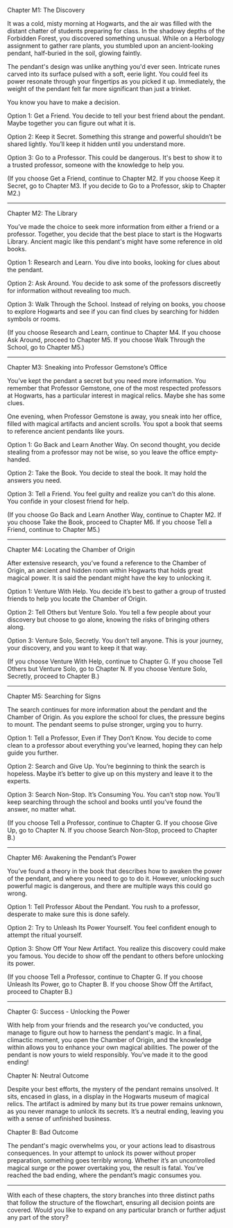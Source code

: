 Chapter M1: The Discovery

It was a cold, misty morning at Hogwarts, and the air was filled with the distant chatter of students preparing for class. In the shadowy depths of the Forbidden Forest, you discovered something unusual. While on a Herbology assignment to gather rare plants, you stumbled upon an ancient-looking pendant, half-buried in the soil, glowing faintly.

The pendant's design was unlike anything you'd ever seen. Intricate runes carved into its surface pulsed with a soft, eerie light. You could feel its power resonate through your fingertips as you picked it up. Immediately, the weight of the pendant felt far more significant than just a trinket.

You know you have to make a decision.

Option 1: Get a Friend.
You decide to tell your best friend about the pendant. Maybe together you can figure out what it is.

Option 2: Keep it Secret.
Something this strange and powerful shouldn’t be shared lightly. You’ll keep it hidden until you understand more.

Option 3: Go to a Professor.
This could be dangerous. It's best to show it to a trusted professor, someone with the knowledge to help you.

(If you choose Get a Friend, continue to Chapter M2.
If you choose Keep it Secret, go to Chapter M3.
If you decide to Go to a Professor, skip to Chapter M2.)

---

Chapter M2: The Library

You’ve made the choice to seek more information from either a friend or a professor. Together, you decide that the best place to start is the Hogwarts Library. Ancient magic like this pendant's might have some reference in old books.

Option 1: Research and Learn.
You dive into books, looking for clues about the pendant.

Option 2: Ask Around.
You decide to ask some of the professors discreetly for information without revealing too much.

Option 3: Walk Through the School.
Instead of relying on books, you choose to explore Hogwarts and see if you can find clues by searching for hidden symbols or rooms.

(If you choose Research and Learn, continue to Chapter M4.
If you choose Ask Around, proceed to Chapter M5.
If you choose Walk Through the School, go to Chapter M5.)

---

Chapter M3: Sneaking into Professor Gemstone’s Office

You’ve kept the pendant a secret but you need more information. You remember that Professor Gemstone, one of the most respected professors at Hogwarts, has a particular interest in magical relics. Maybe she has some clues.

One evening, when Professor Gemstone is away, you sneak into her office, filled with magical artifacts and ancient scrolls. You spot a book that seems to reference ancient pendants like yours.

Option 1: Go Back and Learn Another Way.
On second thought, you decide stealing from a professor may not be wise, so you leave the office empty-handed.

Option 2: Take the Book.
You decide to steal the book. It may hold the answers you need.

Option 3: Tell a Friend.
You feel guilty and realize you can’t do this alone. You confide in your closest friend for help.

(If you choose Go Back and Learn Another Way, continue to Chapter M2.
If you choose Take the Book, proceed to Chapter M6.
If you choose Tell a Friend, continue to Chapter M5.)

---

Chapter M4: Locating the Chamber of Origin

After extensive research, you’ve found a reference to the Chamber of Origin, an ancient and hidden room within Hogwarts that holds great magical power. It is said the pendant might have the key to unlocking it.

Option 1: Venture With Help.
You decide it’s best to gather a group of trusted friends to help you locate the Chamber of Origin.

Option 2: Tell Others but Venture Solo.
You tell a few people about your discovery but choose to go alone, knowing the risks of bringing others along.

Option 3: Venture Solo, Secretly.
You don’t tell anyone. This is your journey, your discovery, and you want to keep it that way.

(If you choose Venture With Help, continue to Chapter G.
If you choose Tell Others but Venture Solo, go to Chapter N.
If you choose Venture Solo, Secretly, proceed to Chapter B.)

---

Chapter M5: Searching for Signs

The search continues for more information about the pendant and the Chamber of Origin. As you explore the school for clues, the pressure begins to mount. The pendant seems to pulse stronger, urging you to hurry.

Option 1: Tell a Professor, Even if They Don’t Know.
You decide to come clean to a professor about everything you’ve learned, hoping they can help guide you further.

Option 2: Search and Give Up.
You’re beginning to think the search is hopeless. Maybe it’s better to give up on this mystery and leave it to the experts.

Option 3: Search Non-Stop. It’s Consuming You.
You can’t stop now. You’ll keep searching through the school and books until you’ve found the answer, no matter what.

(If you choose Tell a Professor, continue to Chapter G.
If you choose Give Up, go to Chapter N.
If you choose Search Non-Stop, proceed to Chapter B.)

---

Chapter M6: Awakening the Pendant’s Power

You’ve found a theory in the book that describes how to awaken the power of the pendant, and where you need to go to do it. However, unlocking such powerful magic is dangerous, and there are multiple ways this could go wrong.

Option 1: Tell Professor About the Pendant.
You rush to a professor, desperate to make sure this is done safely.

Option 2: Try to Unleash Its Power Yourself.
You feel confident enough to attempt the ritual yourself.

Option 3: Show Off Your New Artifact.
You realize this discovery could make you famous. You decide to show off the pendant to others before unlocking its power.

(If you choose Tell a Professor, continue to Chapter G.
If you choose Unleash Its Power, go to Chapter B.
If you choose Show Off the Artifact, proceed to Chapter B.)

---

Chapter G: Success - Unlocking the Power

With help from your friends and the research you've conducted, you manage to figure out how to harness the pendant's magic. In a final, climactic moment, you open the Chamber of Origin, and the knowledge within allows you to enhance your own magical abilities. The power of the pendant is now yours to wield responsibly. You’ve made it to the good ending!

Chapter N: Neutral Outcome

Despite your best efforts, the mystery of the pendant remains unsolved. It sits, encased in glass, in a display in the Hogwarts museum of magical relics. The artifact is admired by many but its true power remains unknown, as you never manage to unlock its secrets. It’s a neutral ending, leaving you with a sense of unfinished business.

Chapter B: Bad Outcome

The pendant's magic overwhelms you, or your actions lead to disastrous consequences. In your attempt to unlock its power without proper preparation, something goes terribly wrong. Whether it’s an uncontrolled magical surge or the power overtaking you, the result is fatal. You’ve reached the bad ending, where the pendant’s magic consumes you.

---

With each of these chapters, the story branches into three distinct paths that follow the structure of the flowchart, ensuring all decision points are covered. Would you like to expand on any particular branch or further adjust any part of the story?
